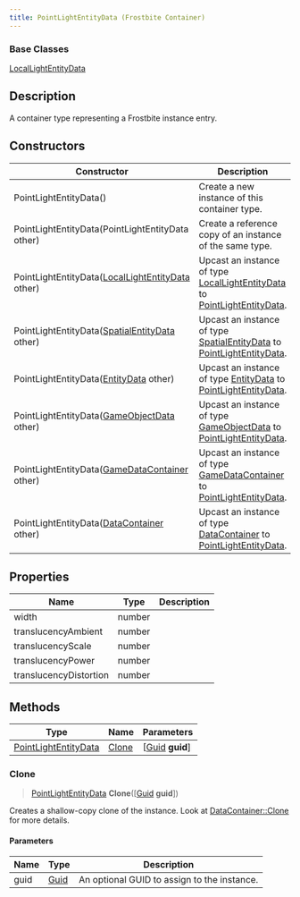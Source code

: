 ```yaml
---
title: PointLightEntityData (Frostbite Container)
---
```

### Base Classes

[LocalLightEntityData](LocalLightEntityData)

## Description

A container type representing a Frostbite instance entry.

## Constructors

| Constructor                                                                     | Description                                                                                                                     |
| ------------------------------------------------------------------------------- | ------------------------------------------------------------------------------------------------------------------------------- |
| PointLightEntityData()                                                          | Create a new instance of this container type.                                                                                   |
| PointLightEntityData(PointLightEntityData other)                                | Create a reference copy of an instance of the same type.                                                                        |
| PointLightEntityData([LocalLightEntityData](LocalLightEntityData) other)        | Upcast an instance of type [LocalLightEntityData](LocalLightEntityData) to [PointLightEntityData](PointLightEntityData).        |
| PointLightEntityData([SpatialEntityData](SpatialEntityData) other)              | Upcast an instance of type [SpatialEntityData](SpatialEntityData) to [PointLightEntityData](PointLightEntityData).              |
| PointLightEntityData([EntityData](EntityData) other)                            | Upcast an instance of type [EntityData](EntityData) to [PointLightEntityData](PointLightEntityData).                            |
| PointLightEntityData([GameObjectData](GameObjectData) other)                    | Upcast an instance of type [GameObjectData](GameObjectData) to [PointLightEntityData](PointLightEntityData).                    |
| PointLightEntityData([GameDataContainer](GameDataContainer) other)              | Upcast an instance of type [GameDataContainer](GameDataContainer) to [PointLightEntityData](PointLightEntityData).              |
| PointLightEntityData([DataContainer](/vext/ref/cls/shr/datacontainer) other) | Upcast an instance of type [DataContainer](/vext/ref/cls/shr/datacontainer) to [PointLightEntityData](PointLightEntityData). |

## Properties

| Name                   | Type   | Description |
| ---------------------- | ------ | ----------- |
| width                  | number |             |
| translucencyAmbient    | number |             |
| translucencyScale      | number |             |
| translucencyPower      | number |             |
| translucencyDistortion | number |             |

## Methods

| Type                                         | Name            | Parameters                                     |
| -------------------------------------------- | --------------- | ---------------------------------------------- |
| [PointLightEntityData](PointLightEntityData) | [Clone](#clone) | \[[Guid](/vext/ref/cls/shr/guid) **guid**\] |

### Clone

> [PointLightEntityData](PointLightEntityData) **Clone**(\[[Guid](/vext/ref/cls/shr/guid) **guid**\])

Creates a shallow-copy clone of the instance. Look at [DataContainer::Clone](/vext/ref/cls/shr/datacontainer#clone) for more details.

#### Parameters

| Name | Type         | Description                                 |
| ---- | ------------ | ------------------------------------------- |
| guid | [Guid](Guid) | An optional GUID to assign to the instance. |
